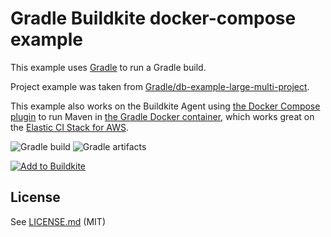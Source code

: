# Gradle Buildkite docker-compose example

This example uses [Gradle](https://gradle.org/) to run a Gradle build.

Project example was taken from [Gradle/db-example-large-multi-project](https://github.com/gradle/db-example-large-multi-project).

This example also works on the Buildkite Agent using [the Docker Compose plugin](https://github.com/buildkite-plugins/docker-compose-buildkite-plugin) to run Maven in [the Gradle Docker container](https://hub.docker.com/_/gradle), which works great on the [Elastic CI Stack for AWS](https://github.com/buildkite/elastic-ci-stack-for-aws).

![Gradle build](https://user-images.githubusercontent.com/585588/89701317-be475100-d974-11ea-87e2-149ac676817c.png)
![Gradle artifacts](https://user-images.githubusercontent.com/585588/89701316-bab3ca00-d974-11ea-9522-9be86a06b35e.png)

[![Add to Buildkite](https://buildkite.com/button.svg)](https://buildkite.com/new)

## License

See [LICENSE.md](LICENSE.md) (MIT)
